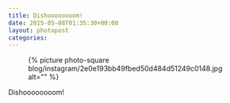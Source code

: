 ```yaml
---
title: Dishoooooooom!
date: 2015-05-08T01:35:30+00:00
layout: photopost
categories:
---
```


<figure class="photo photo--square">
  {% picture photo-square blog/instagram/2e0e193bb49fbed50d484d51249c0148.jpg alt="" %}
</figure>

Dishoooooooom!
